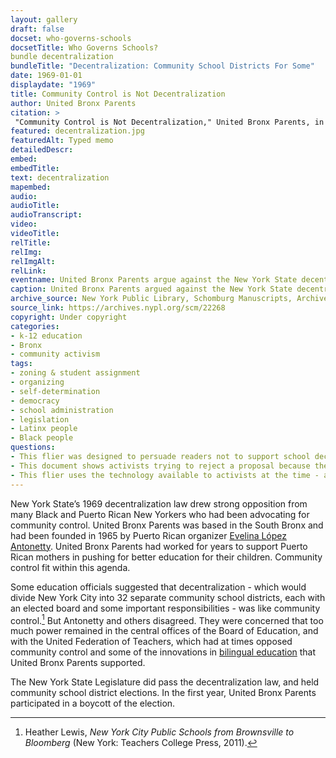```yaml
--- 
layout: gallery
draft: false
docset: who-governs-schools
docsetTitle: Who Governs Schools?
bundle decentralization
bundleTitle: "Decentralization: Community School Districts For Some"
date: 1969-01-01
displaydate: "1969"
title: Community Control is Not Decentralization
author: United Bronx Parents
citation: >
 "Community Control is Not Decentralization," United Bronx Parents, in New York City Civil Rights History Project, Accessed: [Month Day, Year], https://nyccivilrightshistory.org/gallery/decentralization.
featured: decentralization.jpg
featuredAlt: Typed memo
detailedDescr: 
embed: 
embedTitle: 
text: decentralization
mapembed: 
audio: 
audioTitle: 
audioTranscript: 
video: 
videoTitle: 
relTitle: 
relImg: 
relImgAlt: 
relLink: 
eventname: United Bronx Parents argue against the New York State decentralization law.
caption: United Bronx Parents argued against the New York State decentralization law, identifying how it did not meet the goals of community control advocates. 
archive_source: New York Public Library, Schomburg Manuscripts, Archives, and Rare Books Division, Schomburg Center for Research in Black Culture, Babette Edwards Education Reform in Harlem collection, SC MG 809, box 2, folder 3.
source_link: https://archives.nypl.org/scm/22268
copyright: Under copyright
categories: 
- k-12 education
- Bronx
- community activism
tags: 
- zoning & student assignment
- organizing
- self-determination
- democracy
- school administration
- legislation
- Latinx people
- Black people
questions: 
- This flier was designed to persuade readers not to support school decentralization in New York. Does it persuade you? Why or why not? What counter-arguments would have been persuasive? 
- This document shows activists trying to reject a proposal because they think it does not go far enough. What are examples of that situation today? What is challenging about persuading people of that argument? 
- This flier uses the technology available to activists at the time - a typewriter and a copy machine. What tools do activists use to share their messages today? How are they similar or different?
--- 
```


New York State’s 1969 decentralization law drew strong opposition from many Black and Puerto Rican New Yorkers who had been advocating for community control. United Bronx Parents was based in the South Bronx and had been founded in 1965 by Puerto Rican organizer [Evelina López Antonetty](/topics/black-latina-women/united-bronx-parents/). United Bronx Parents had worked for years to support Puerto Rican mothers in pushing for better education for their children. Community control fit within this agenda.

Some education officials suggested that decentralization - which would divide New York City into 32 separate community school districts, each with an elected board and some important responsibilities - was like community control.[^1] But Antonetty and others disagreed. They were concerned that too much power remained in the central offices of the Board of Education, and with the United Federation of Teachers, which had at times opposed community control and some of the innovations in [bilingual education](/gallery/la-escuela-bilingue) that United Bronx Parents supported.

The New York State Legislature did pass the decentralization law, and held community school district elections. In the first year, United Bronx Parents participated in a boycott of the election.

[^1]: Heather Lewis, *New York City Public Schools from Brownsville to Bloomberg* (New York: Teachers College Press, 2011).
